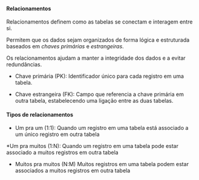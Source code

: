 #### Relacionamentos

Relacionamentos definem como as tabelas se conectam e interagem entre si.

Permitem que os dados sejam organizados de forma lógica e estruturada baseados em *chaves primárias* e *estrangeiras*.

Os relacionamentos ajudam a manter a integridade dos dados e a evitar redundâncias.

* Chave primária (PK): Identificador único para cada registro em uma tabela.

* Chave estrangeira (FK): Campo que referencia a chave primária em outra tabela, estabelecendo uma ligação entre as duas tabelas.


#### Tipos de relacionamentos

* Um pra um (1:1):
Quando um registro em uma tabela está associado a um único registro em outra tabela

*Um pra muitos (1:N):
Quando um registro em uma tabela pode estar associado a muitos registros em outra tabela

* Muitos pra muitos (N:M)
Muitos registros em uma tabela podem estar associados a muitos registros em outra tabela